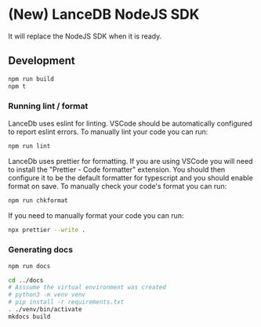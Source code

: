 # (New) LanceDB NodeJS SDK

It will replace the NodeJS SDK when it is ready.

## Development

```sh
npm run build
npm t
```

### Running lint / format

LanceDb uses eslint for linting. VSCode should be automatically configured to report eslint errors.
To manually lint your code you can run:

```sh
npm run lint
```

LanceDb uses prettier for formatting. If you are using VSCode you will need to install the
"Prettier - Code formatter" extension. You should then configure it to be the default formatter
for typescript and you should enable format on save. To manually check your code's format you
can run:

```sh
npm run chkformat
```

If you need to manually format your code you can run:

```sh
npx prettier --write .
```

### Generating docs

```sh
npm run docs

cd ../docs
# Asssume the virtual environment was created
# python3 -m venv venv
# pip install -r requirements.txt
. ./venv/bin/activate
mkdocs build
```
